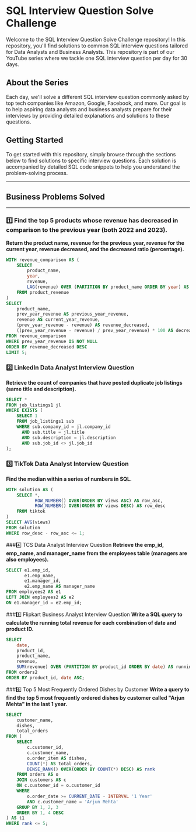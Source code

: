 # SQL Interview Question Solve Challenge

Welcome to the SQL Interview Question Solve Challenge repository! In this repository, you'll find solutions to common SQL interview questions tailored for Data Analysts and Business Analysts. This repository is part of our YouTube series where we tackle one SQL interview question per day for 30 days.

## About the Series

Each day, we'll solve a different SQL interview question commonly asked by top tech companies like Amazon, Google, Facebook, and more. Our goal is to help aspiring data analysts and business analysts prepare for their interviews by providing detailed explanations and solutions to these questions.

## Getting Started

To get started with this repository, simply browse through the sections below to find solutions to specific interview questions. Each solution is accompanied by detailed SQL code snippets to help you understand the problem-solving process.

---

## Business Problems Solved

---

### 1️⃣ Find the top 5 products whose revenue has decreased in comparison to the previous year (both 2022 and 2023).
**Return the product name, revenue for the previous year, revenue for the current year, revenue decreased, and the decreased ratio (percentage).**

```sql
WITH revenue_comparison AS (
    SELECT 
        product_name,
        year,
        revenue,
        LAG(revenue) OVER (PARTITION BY product_name ORDER BY year) AS prev_year_revenue
    FROM product_revenue
)
SELECT 
    product_name,
    prev_year_revenue AS previous_year_revenue,
    revenue AS current_year_revenue,
    (prev_year_revenue - revenue) AS revenue_decreased,
    ((prev_year_revenue - revenue) / prev_year_revenue) * 100 AS decreased_ratio_percentage
FROM revenue_comparison
WHERE prev_year_revenue IS NOT NULL
ORDER BY revenue_decreased DESC
LIMIT 5;
```

### 2️⃣ LinkedIn Data Analyst Interview Question
**Retrieve the count of companies that have posted duplicate job listings (same title and description).**

```sql 
SELECT *
FROM job_listings1 jl
WHERE EXISTS (
    SELECT 1
    FROM job_listings1 sub
    WHERE sub.company_id = jl.company_id
      AND sub.title = jl.title
      AND sub.description = jl.description
      AND sub.job_id <> jl.job_id
);
```

### 3️⃣ TikTok Data Analyst Interview Question
**Find the median within a series of numbers in SQL.**

```sql
WITH solution AS (
    SELECT *,
           ROW_NUMBER() OVER(ORDER BY views ASC) AS row_asc,
           ROW_NUMBER() OVER(ORDER BY views DESC) AS row_desc
    FROM tiktok
)
SELECT AVG(views)
FROM solution
WHERE row_desc - row_asc <= 1;
```

###4️⃣ TCS Data Analyst Interview Question
**Retrieve the emp_id, emp_name, and manager_name from the employees table (managers are also employees).**

```sql
SELECT e1.emp_id,
       e1.emp_name,
       e1.manager_id,
       e2.emp_name AS manager_name
FROM employees2 AS e1
LEFT JOIN employees2 AS e2
ON e1.manager_id = e2.emp_id;
```

###5️⃣ Flipkart Business Analyst Interview Question
**Write a SQL query to calculate the running total revenue for each combination of date and product ID.**

```sql
SELECT 
    date,
    product_id,
    product_name,
    revenue,
    SUM(revenue) OVER (PARTITION BY product_id ORDER BY date) AS running_total
FROM orders2
ORDER BY product_id, date ASC;
```

###6️⃣ Top 5 Most Frequently Ordered Dishes by Customer
**Write a query to find the top 5 most frequently ordered dishes by customer called "Arjun Mehta" in the last 1 year.**

```sql
SELECT 
    customer_name,
    dishes,
    total_orders
FROM (
    SELECT 
        c.customer_id,
        c.customer_name,
        o.order_item AS dishes,
        COUNT(*) AS total_orders,
        DENSE_RANK() OVER(ORDER BY COUNT(*) DESC) AS rank
    FROM orders AS o
    JOIN customers AS c
    ON c.customer_id = o.customer_id
    WHERE 
        o.order_date >= CURRENT_DATE - INTERVAL '1 Year'
        AND c.customer_name = 'Arjun Mehta'
    GROUP BY 1, 2, 3
    ORDER BY 1, 4 DESC
) AS t1
WHERE rank <= 5;
```

